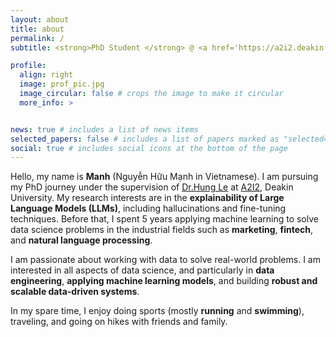 ```yaml
---
layout: about
title: about
permalink: /
subtitle: <strong>PhD Student </strong> @ <a href='https://a2i2.deakin.edu.au//'>Applied Artificial Intelligence Institute</a> 

profile:
  align: right
  image: prof_pic.jpg
  image_circular: false # crops the image to make it circular
  more_info: >


news: true # includes a list of news items
selected_papers: false # includes a list of papers marked as "selected={true}"
social: true # includes social icons at the bottom of the page
---
```


Hello, my name is **Manh** (Nguyễn Hữu Mạnh in Vietnamese). I am pursuing my PhD journey under the supervision of <a href='https://thaihungle.github.io/'>Dr.Hung Le</a> at <a href='https://a2i2.deakin.edu.au/'>A2I2</a>, Deakin University. My research interests are in the **explainability of Large Language Models (LLMs)**, including hallucinations and fine-tuning techniques. Before that, I spent 5 years applying machine learning to solve data science problems in the industrial fields such as **marketing**, **fintech**, and **natural language processing**.

I am passionate about working with data to solve real-world problems. I am interested in all aspects of data science, and particularly in **data engineering**, **applying machine learning models**, and building **robust and scalable data-driven systems**. 

In my spare time, I enjoy doing sports (mostly **running** and **swimming**), traveling, and going on hikes with friends and family.